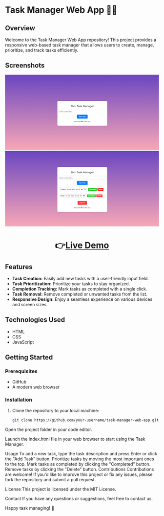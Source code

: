 # Task Manager Web App 📝✅

## Overview

Welcome to the Task Manager Web App repository! This project provides a responsive web-based task manager that allows users to create, manage, prioritize, and track tasks efficiently.

## Screenshots

![Task Manager Screenshot 1](task%20manager%20screenshot%201.png)
![Task Manager Screenshot 2](task%20manager%20screenshot%202.png)

<h1 align="center">
  👉<a href="https://sm-taskmanager.netlify.app" target="_blank" rel="noopener noreferrer">Live Demo</a>
</h1>

## Features

- **Task Creation:** Easily add new tasks with a user-friendly input field.
- **Task Prioritization:** Prioritize your tasks to stay organized.
- **Completion Tracking:** Mark tasks as completed with a single click.
- **Task Removal:** Remove completed or unwanted tasks from the list.
- **Responsive Design:** Enjoy a seamless experience on various devices and screen sizes.

## Technologies Used

- HTML
- CSS
- JavaScript

## Getting Started

### Prerequisites

- GitHub
- A modern web browser

### Installation

1. Clone the repository to your local machine:

   ```bash
   git clone https://github.com/your-username/task-manager-web-app.git
Open the project folder in your code editor.

Launch the index.html file in your web browser to start using the Task Manager.

Usage
To add a new task, type the task description and press Enter or click the "Add Task" button.
Prioritize tasks by moving the most important ones to the top.
Mark tasks as completed by clicking the "Completed" button.
Remove tasks by clicking the "Delete" button.
Contributions
Contributions are welcome! If you'd like to improve this project or fix any issues, please fork the repository and submit a pull request.

License
This project is licensed under the MIT License.

Contact
If you have any questions or suggestions, feel free to contact us.

Happy task managing! 🚀
